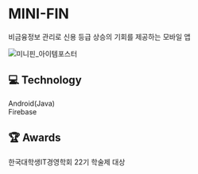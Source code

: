 # MINI-FIN
비금융정보 관리로 신용 등급 상승의 기회를 제공하는 모바일 앱

![미니핀_아이템포스터](https://user-images.githubusercontent.com/52729559/104104409-51513200-52eb-11eb-8b05-2ffcc23a6e3f.jpg)
## 💻 Technology
Android(Java)  
Firebase
## 🏆 Awards
한국대학생IT경영학회 22기 학술제 대상
